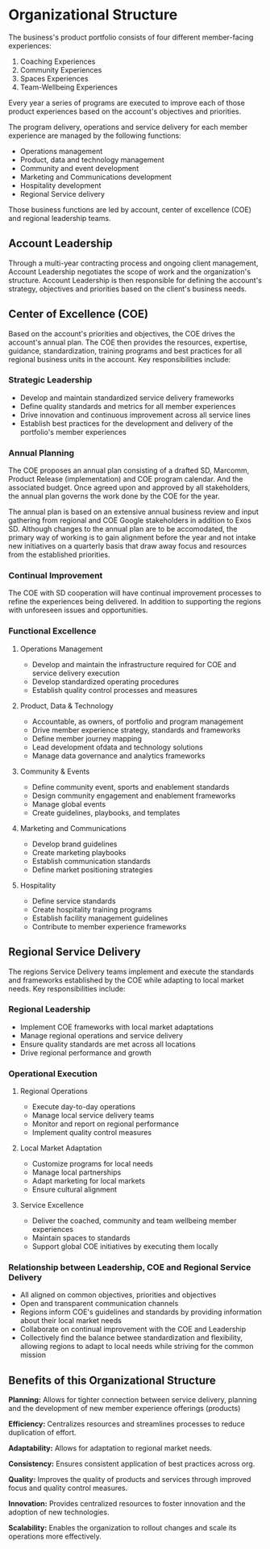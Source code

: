 # Organizational Structure

The business's product portfolio consists of four different member-facing experiences: 
1. Coaching Experiences
2. Community Experiences
3. Spaces Experiences
4. Team-Wellbeing Experiences

Every year a series of programs are executed to improve each of those product experiences based on the account's objectives and priorities. 

The program delivery, operations and service delivery for each member experience are managed by the following functions:  

- Operations management 
- Product, data and technology management
- Community and event development
- Marketing and Communications development
- Hospitality development
- Regional Service delivery

Those business functions are led by account, center of excellence (COE) and regional leadership teams.

## Account Leadership

Through a multi-year contracting process and ongoing client management, Account Leadership negotiates the scope of work and the organization's structure. Account Leadership is then responsible for defining the account's strategy, objectives and priorities based on the client's business needs. 

## Center of Excellence (COE)

Based on the account's priorities and objectives, the COE drives the account's annual plan. The COE then provides the resources, expertise, guidance, standardization, training programs and best practices for all regional business units in the account. Key responsibilities include:

### Strategic Leadership
- Develop and maintain standardized service delivery frameworks
- Define quality standards and metrics for all member experiences
- Drive innovation and continuous improvement across all service lines
- Establish best practices for the development and delivery of the portfolio's member experiences

### Annual Planning
The COE proposes an annual plan consisting of a drafted SD, Marcomm, Product Release (implementation) and COE program calendar. And the associated budget. Once agreed upon and approved by all stakeholders, the annual plan governs the work done by the COE for the year. 

The annual plan is based on an extensive annual business review and input gathering from regional and COE Google stakeholders in addition to Exos SD. Although changes to the annual plan are to be accomodated, the primary way of working is to gain alignment before the year and not intake new initiatives on a quarterly basis that draw away focus and resources from the established priorities. 

### Continual Improvement
The COE with SD cooperation will have continual improvement processes to refine the experiences being delivered. In addition to supporting the regions with unforeseen issues and opportunities.

### Functional Excellence
1. Operations Management 
   - Develop and maintain the infrastructure required for COE and service delivery execution
   - Develop standardized operating procedures
   - Establish quality control processes and measures
   
2. Product, Data & Technology 
   - Accountable, as owners, of portfolio and program management
   - Drive member experience strategy, standards and frameworks
   - Define member journey mapping
   - Lead development ofdata and technology solutions
   - Manage data governance and analytics frameworks
  
3. Community & Events 
   - Define community event, sports and enablement standards
   - Design community engagement and enablement frameworks
   - Manage global events
   - Create guidelines, playbooks, and templates

4. Marketing and Communications 
   - Develop brand guidelines
   - Create marketing playbooks
   - Establish communication standards
   - Define market positioning strategies

5. Hospitality 
   - Define service standards
   - Create hospitality training programs
   - Establish facility management guidelines
   - Contribute to member experience frameworks

## Regional Service Delivery
The regions Service Delivery teams implement and execute the standards and frameworks established by the COE while adapting to local market needs. Key responsibilities include:

### Regional Leadership
- Implement COE frameworks with local market adaptations
- Manage regional operations and service delivery
- Ensure quality standards are met across all locations
- Drive regional performance and growth

### Operational Execution
1. Regional Operations
   - Execute day-to-day operations
   - Manage local service delivery teams
   - Monitor and report on regional performance 
   - Implement quality control measures

2. Local Market Adaptation
   - Customize programs for local needs
   - Manage local partnerships
   - Adapt marketing for local markets
   - Ensure cultural alignment

3. Service Excellence
   - Deliver the coached, community and team wellbeing member experiences
   - Maintain spaces to standards 
   - Support global COE initiatives by executing them locally

### Relationship between Leadership, COE and Regional Service Delivery
- All aligned on common objectives, priorities and objectives
- Open and transparent communication channels
- Regions inform COE's guidelines and standards by providing information about their local market needs
- Collaborate on continual improvement with the COE and Leadership
- Collectively find the balance betwee standardization and flexibility, allowing regions to adapt to local needs while striving for the common mission

## Benefits of this Organizational Structure

**Planning:** Allows for tighter connection between service delivery, planning and the development of new member experience offerings (products)

**Efficiency:** Centralizes resources and streamlines processes to reduce duplication of effort.

**Adaptability:** Allows for adaptation to regional market needs.

**Consistency:** Ensures consistent application of best practices across org.

**Quality:** Improves the quality of products and services through improved focus and quality control measures.

**Innovation:** Provides centralized resources to foster innovation and the adoption of new technologies.

**Scalability:** Enables the organization to rollout changes and scale its operations more effectively.


